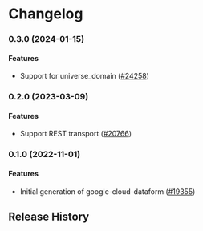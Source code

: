 # Changelog

### 0.3.0 (2024-01-15)

#### Features

* Support for universe_domain ([#24258](https://github.com/googleapis/google-cloud-ruby/issues/24258)) 

### 0.2.0 (2023-03-09)

#### Features

* Support REST transport ([#20766](https://github.com/googleapis/google-cloud-ruby/issues/20766)) 

### 0.1.0 (2022-11-01)

#### Features

* Initial generation of google-cloud-dataform ([#19355](https://github.com/googleapis/google-cloud-ruby/issues/19355)) 

## Release History
